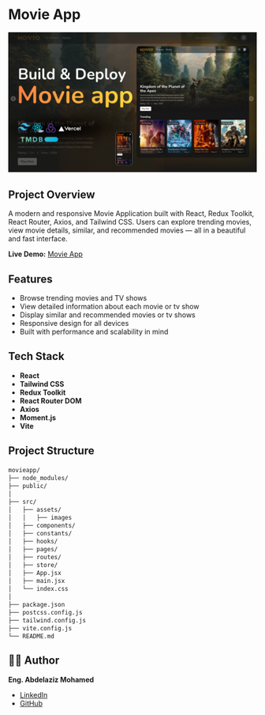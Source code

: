 # Movie App

![Thumbnail](./public/thumbnail.png)

## Project Overview
A modern and responsive Movie Application built with React, Redux Toolkit, React Router, Axios, and Tailwind CSS.
Users can explore trending movies, view movie details, similar, and recommended movies — all in a beautiful and fast interface.

**Live Demo:** [Movie App](https://movie-app-nu-one-44.vercel.app/)

## Features
- Browse trending movies and TV shows
- View detailed information about each movie or tv show
- Display similar and recommended movies or tv shows
- Responsive design for all devices
- Built with performance and scalability in mind

## Tech Stack
- **React**
- **Tailwind CSS**
- **Redux Toolkit**
- **React Router DOM**
- **Axios**
- **Moment.js**
- **Vite**

## Project Structure
```
movieapp/
├── node_modules/
├── public/
│
├── src/
│   ├── assets/
│   │   ├── images
│   ├── components/
│   ├── constants/
│   ├── hooks/
│   ├── pages/
│   ├── routes/
│   ├── store/
│   ├── App.jsx
│   ├── main.jsx
│   └── index.css
│
├── package.json
├── postcss.config.js
├── tailwind.config.js
├── vite.config.js
└── README.md
```

## 👨‍💻 Author
**Eng. Abdelaziz Mohamed**

- [LinkedIn](https://www.linkedin.com/in/abdelaziz)
- [GitHub](https://github.com/Abdelaziz-Mohammed)